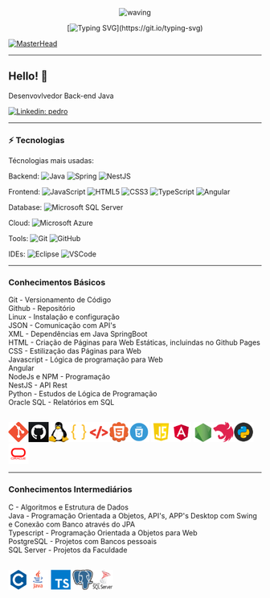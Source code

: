 <div align="center" > 

![waving](https://capsule-render.vercel.app/api?type=waving&height=90&color=gradient)
 
[![Typing SVG](https://readme-typing-svg.herokuapp.com?font=Mouse+Memoirs&size=65&pause=500&color=0711FF&vCenter=true&width=600&height=70&lines=OLÁ+VISITANTE!;EU+SOU+O+PEDRO!;UM+PROGRAMADOR...;BACK-END!)](https://git.io/typing-svg)
</div>

[![MasterHead](./MIDIAS/MIDIA_1.gif)](https://github.com/VILHALVA?tab=repositories&q=+topic:CURSO)

____

## Hello! 👋

Desenvovlvedor Back-end Java

[![Linkedin: pedro](https://img.shields.io/badge/-Linkedin-blue?style=flat-square&logo=Linkedin&logoColor=white&link=https://www.linkedin.com/in/pedro-henrique-matos-b10712215/)](https://www.linkedin.com/in/pedro-henrique-matos-b10712215/)

____

### ⚡ Tecnologias

Técnologias mais usadas:

Backend: 
![Java](https://img.shields.io/badge/-Java-007396?style=flat-square&logo=java)
![Spring](https://img.shields.io/badge/-Spring-6DB33F?style=flat-square&logo=spring&logoColor=white)
![NestJS](https://img.shields.io/badge/-NestJS-E0234E?style=flat-square&logo=nestjs&logoColor=white)

Frontend:
![JavaScript](https://img.shields.io/badge/-JavaScript-black?style=flat-square&logo=javascript)
![HTML5](https://img.shields.io/badge/-HTML5-E34F26?style=flat-square&logo=html5&logoColor=white)
![CSS3](https://img.shields.io/badge/-CSS3-1572B6?style=flat-square&logo=css3)
![TypeScript](https://img.shields.io/badge/-TypeScript-007ACC?style=flat-square&logo=typescript&logoColor=white)
![Angular](https://img.shields.io/badge/-Angular-DD0031?style=flat-square&logo=angular)

Database:
![Microsoft SQL Server](https://img.shields.io/badge/-SQL%20Server-CC2927?style=flat-square&logo=microsoft-sql-server&logoColor=white)

Cloud:
![Microsoft Azure](https://img.shields.io/badge/Microsoft%20Azure-0089D6?style=flat-square&logo=microsoft-azure&logoColor=white)

Tools:
![Git](https://img.shields.io/badge/-Git-black?style=flat-square&logo=git)
![GitHub](https://img.shields.io/badge/-GitHub-181717?style=flat-square&logo=github)
<!-- ![Docker](https://img.shields.io/badge/-Docker-2496ED?style=flat-square&logo=docker&logoColor=white) -->

IDEs:
![Eclipse](https://img.shields.io/badge/-Eclipse-2C2255?style=flat-square&logo=eclipse&logoColor=white)
![VSCode](https://img.shields.io/badge/-VSCode-007ACC?style=flat-square&logo=visual-studio-code&logoColor=white)
<!-- ![IntelliJ](https://img.shields.io/badge/-IntelliJ%20IDEA-black?style=flat-square&logo=intellij-idea&logoColor=white) -->

____

### Conhecimentos Básicos
<p>
Git - Versionamento de Código <br>
Github - Repositório <br>
Linux - Instalação e configuração <br>
JSON - Comunicação com API's <br>
XML - Dependências em Java SpringBoot <br>
HTML - Criação de Páginas para Web Estáticas, incluindas no Github Pages <br>
CSS - Estilização das Páginas para Web <br>
Javascript - Lógica de programação para Web <br>
Angular <br>
NodeJs e NPM - Programação <br>
NestJS - API Rest <br>
Python - Estudos de Lógica de Programação <br>
Oracle SQL - Relatórios em SQL 
</p> <br>
<img src="FOTOS/GIT.png" alt="GIT" width="40" height="40"><img src="FOTOS/GITHUB_02.png" alt="GITHUB" width="40" height="40"><img src="FOTOS/LINUX_02.png" alt="LINUX" width="40" height="40"><img src="FOTOS/JSON.png" alt="JSON" width="40" height="40"><img src="FOTOS/XML.png" alt="XML" width="40" height="40"><img src="FOTOS/HTML.png" alt="HTML" width="40" height="40"><img src="FOTOS/CSS.png" alt="CSS" width="40" height="40">
<img src="FOTOS/JAVASCRIPT.png" alt="JAVASCRIPT" width="40" height="40"><img src="FOTOS/ANGULAR.png" alt="ANGULAR" width="40" height="40">
<img src="FOTOS/NODEJS.png" alt="NODEJS" width="40" height="40"><img src="FOTOS/NESTJS.png" alt="NESTJS" width="40" height="40"><img src="FOTOS/PYTHON.png" alt="PYTHON" width="40" height="40"><img src="FOTOS/ORACLE.png" alt="ORACLE" width="40" height="40">

____

### Conhecimentos Intermediários
<p>C - Algoritmos e Estrutura de Dados <br>
Java - Programação Orientada a Objetos, API's, APP's Desktop com Swing e Conexão com Banco através do JPA <br> 
Typescript - Programação Orientada a Objetos para Web <br> 
PostgreSQL - Projetos com Bancos pessoais <br> 
SQL Server - Projetos da Faculdade 
</p> <br>
<img src="FOTOS/C.png" alt="C" width="40" height="40"><img src="FOTOS/JAVA.png" alt="JAVA" width="40" height="40">
<img src="FOTOS/TYPESCRIPT.png" alt="TYPESCRIPT" width="40" height="40">
<img src="FOTOS/POSTGRESQL.png" alt="POSTGRESQL" width="40" height="40"><img src="FOTOS/SQLSERVER.png" alt="SQLSERVER" width="40" height="40">